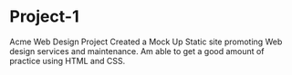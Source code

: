 # Project-1
Acme Web Design Project
Created a Mock Up Static site promoting Web design services and maintenance.
Am able to get a good amount of practice using HTML and CSS. 
